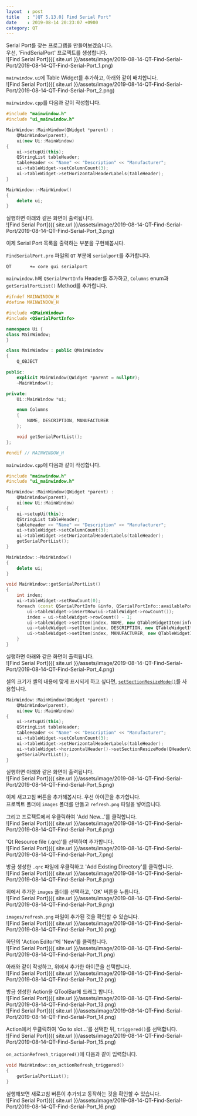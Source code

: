 ```yaml
---
layout  : post
title   : "[QT 5.13.0] Find Serial Port"
date    : 2019-08-14 20:23:07 +0900
category: QT
---
```


Serial Port를 찾는 프로그램을 만들어보겠습니다.  
우선, 'FindSerialPort' 프로젝트를 생성합니다.  
![Find Serial Port]({{ site.url }}/assets/image/2019-08-14-QT-Find-Serial-Port/2019-08-14-QT-Find-Serial-Port_1.png)

`mainwindow.ui`에 Table Widget를 추가하고, 아래와 같이 배치합니다.  
![Find Serial Port]({{ site.url }}/assets/image/2019-08-14-QT-Find-Serial-Port/2019-08-14-QT-Find-Serial-Port_2.png)

`mainwindow.cpp`를 다음과 같이 작성합니다.
```c++
#include "mainwindow.h"
#include "ui_mainwindow.h"

MainWindow::MainWindow(QWidget *parent) :
    QMainWindow(parent),
    ui(new Ui::MainWindow)
{
    ui->setupUi(this);
    QStringList tableHeader;
    tableHeader << "Name" << "Description" << "Manufacturer";
    ui->tableWidget->setColumnCount(3);
    ui->tableWidget->setHorizontalHeaderLabels(tableHeader);
}

MainWindow::~MainWindow()
{
    delete ui;
}
```

실행하면 아래와 같은 화면이 출력됩니다.  
![Find Serial Port]({{ site.url }}/assets/image/2019-08-14-QT-Find-Serial-Port/2019-08-14-QT-Find-Serial-Port_3.png)

이제 Serial Port 목록을 출력하는 부분을 구현해봅시다.  

`FindSerialPort.pro` 파일의 `QT` 부분에 `serialport`를 추가합니다.
```
QT       += core gui serialport
```

`mainwindow.h`에 `QSerialPortInfo` Header를 추가하고, `Columns` enum과 `getSerialPortList()` Method를 추가합니다.
```c++
#ifndef MAINWINDOW_H
#define MAINWINDOW_H

#include <QMainWindow>
#include <QSerialPortInfo>

namespace Ui {
class MainWindow;
}

class MainWindow : public QMainWindow
{
    Q_OBJECT

public:
    explicit MainWindow(QWidget *parent = nullptr);
    ~MainWindow();

private:
    Ui::MainWindow *ui;

    enum Columns
    {
        NAME, DESCRIPTION, MANUFACTURER
    };

    void getSerialPortList();
};

#endif // MAINWINDOW_H
```

`mainwindow.cpp`에 다음과 같이 작성합니다.
```c++
#include "mainwindow.h"
#include "ui_mainwindow.h"

MainWindow::MainWindow(QWidget *parent) :
    QMainWindow(parent),
    ui(new Ui::MainWindow)
{
    ui->setupUi(this);
    QStringList tableHeader;
    tableHeader << "Name" << "Description" << "Manufacturer";
    ui->tableWidget->setColumnCount(3);
    ui->tableWidget->setHorizontalHeaderLabels(tableHeader);
    getSerialPortList();
}

MainWindow::~MainWindow()
{
    delete ui;
}

void MainWindow::getSerialPortList()
{
    int index;
    ui->tableWidget->setRowCount(0);
    foreach (const QSerialPortInfo &info, QSerialPortInfo::availablePorts()) {
        ui->tableWidget->insertRow(ui->tableWidget->rowCount());
        index = ui->tableWidget->rowCount() - 1;
        ui->tableWidget->setItem(index, NAME, new QTableWidgetItem(info.portName()));
        ui->tableWidget->setItem(index, DESCRIPTION, new QTableWidgetItem(info.description()));
        ui->tableWidget->setItem(index, MANUFACTURER, new QTableWidgetItem(info.manufacturer()));
    }
}
```

실행하면 아래와 같은 화면이 출력됩니다.  
![Find Serial Port]({{ site.url }}/assets/image/2019-08-14-QT-Find-Serial-Port/2019-08-14-QT-Find-Serial-Port_4.png)

셀의 크기가 셀의 내용에 맞게 표시되게 하고 싶다면, [`setSectionResizeMode()`](https://doc.qt.io/qt-5/qheaderview.html#setSectionResizeMode)를 사용합니다.  
```c++
MainWindow::MainWindow(QWidget *parent) :
    QMainWindow(parent),
    ui(new Ui::MainWindow)
{
    ui->setupUi(this);
    QStringList tableHeader;
    tableHeader << "Name" << "Description" << "Manufacturer";
    ui->tableWidget->setColumnCount(3);
    ui->tableWidget->setHorizontalHeaderLabels(tableHeader);
    ui->tableWidget->horizontalHeader()->setSectionResizeMode(QHeaderView::ResizeToContents);
    getSerialPortList();
}
```

실행하면 아래와 같은 화면이 출력됩니다.  
![Find Serial Port]({{ site.url }}/assets/image/2019-08-14-QT-Find-Serial-Port/2019-08-14-QT-Find-Serial-Port_5.png)

이제 새고고침 버튼을 추가해봅시다. 우선 아이콘을 추가합니다.  
프로젝트 폴더에 `images` 폴더를 만들고 `refresh.png` 파일을 넣어줍니다.

그리고 프로젝트에서 우클릭하여 'Add New...'를 클릭합니다.  
![Find Serial Port]({{ site.url }}/assets/image/2019-08-14-QT-Find-Serial-Port/2019-08-14-QT-Find-Serial-Port_6.png)

'Qt Resource file (.qrc)'를 선택하여 추가합니다.  
![Find Serial Port]({{ site.url }}/assets/image/2019-08-14-QT-Find-Serial-Port/2019-08-14-QT-Find-Serial-Port_7.png)

방금 생성한 `.qrc` 파일에 우클릭하고 'Add Existing Directory'를 클릭합니다.  
![Find Serial Port]({{ site.url }}/assets/image/2019-08-14-QT-Find-Serial-Port/2019-08-14-QT-Find-Serial-Port_8.png)

위에서 추가한 `images` 폴더를 선택하고, 'OK' 버튼을 누릅니다.  
![Find Serial Port]({{ site.url }}/assets/image/2019-08-14-QT-Find-Serial-Port/2019-08-14-QT-Find-Serial-Port_9.png)

`images/refresh.png` 파일이 추가된 것을 확인할 수 있습니다.  
![Find Serial Port]({{ site.url }}/assets/image/2019-08-14-QT-Find-Serial-Port/2019-08-14-QT-Find-Serial-Port_10.png)

하단의 'Action Editor'에 'New'를 클릭합니다.  
![Find Serial Port]({{ site.url }}/assets/image/2019-08-14-QT-Find-Serial-Port/2019-08-14-QT-Find-Serial-Port_11.png)

아래와 같이 작성하고, 위에서 추가한 아이콘을 선택합니다.  
![Find Serial Port]({{ site.url }}/assets/image/2019-08-14-QT-Find-Serial-Port/2019-08-14-QT-Find-Serial-Port_12.png)

방금 생성한 Action을 QToolBar에 드래그 합니다.  
![Find Serial Port]({{ site.url }}/assets/image/2019-08-14-QT-Find-Serial-Port/2019-08-14-QT-Find-Serial-Port_13.png)  
![Find Serial Port]({{ site.url }}/assets/image/2019-08-14-QT-Find-Serial-Port/2019-08-14-QT-Find-Serial-Port_14.png)

Action에서 우클릭하여 'Go to slot...'를 선택한 뒤, `triggered()`를 선택합니다.  
![Find Serial Port]({{ site.url }}/assets/image/2019-08-14-QT-Find-Serial-Port/2019-08-14-QT-Find-Serial-Port_15.png)

`on_actionRefresh_triggered()`에 다음과 같이 입력합니다.  
```c++
void MainWindow::on_actionRefresh_triggered()
{
    getSerialPortList();
}
```

실행해보면 새로고침 버튼이 추가되고 동작하는 것을 확인할 수 있습니다.  
![Find Serial Port]({{ site.url }}/assets/image/2019-08-14-QT-Find-Serial-Port/2019-08-14-QT-Find-Serial-Port_16.png)
